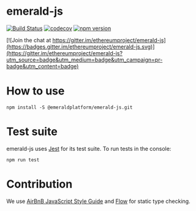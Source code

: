 # emerald-js
[![Build Status](https://travis-ci.org/ETCDEVTeam/emerald-js.svg?branch=master)](https://travis-ci.org/ETCDEVTeam/emerald-js)
[![codecov](https://codecov.io/gh/ETCDEVTeam/emerald-js/branch/master/graph/badge.svg)](https://codecov.io/gh/ETCDEVTeam/emerald-js)
[![npm version](https://badge.fury.io/js/%40emeraldplatform%2Femerald-js.svg)](https://badge.fury.io/js/%40emeraldplatform%2Femerald-js)


[![Join the chat at https://gitter.im/ethereumproject/emerald-js](https://badges.gitter.im/ethereumproject/emerald-js.svg)](https://gitter.im/ethereumproject/emerald-js?utm_source=badge&utm_medium=badge&utm_campaign=pr-badge&utm_content=badge)


# How to use

```
npm install -S @emeraldplatform/emerald-js.git

```

# Test suite
emerald-js uses [Jest](http://facebook.github.io/jest/) for its test suite. To run tests in the console:

```
npm run test
```

# Contribution

We use [AirBnB JavaScript Style Guide](https://github.com/airbnb/javascript) and [Flow](https://flow.org/) for static type checking.